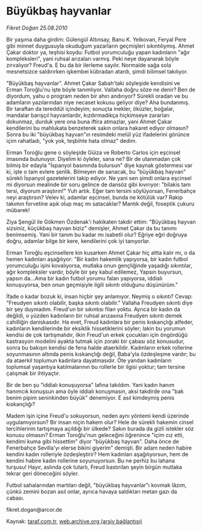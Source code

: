 # Büyükbaş hayvanlar

*Fikret Doğan 25.08.2010*

<div class="yazi"><p>Bir yaşıma daha girdim: Gülengül Altınsay, Banu K. Yelkovan, Feryal Pere gibi minnet duygusuyla okuduğum yazarların geçmişleri sıkıntılıymış. Ahmet Çakar doktor ya, teşhisi koydu: Futbol yorumculuğu yapan kadınların "ağır kompleksleri", yani ruhsal arızaları varmış. Peki neye dayanarak böyle zırvalıyor? Freud'a. E bu da bir ilerleme sayılır. Normalde sağa sola mesnetsizce saldırırken işkembei kübradan atardı, şimdi bilimsel takılıyor.</p>
<p>"Büyükbaş hayvanlar". Ahmet Çakar Sabah'taki söyleşide kendisini ve Erman Toroğlu'nu işte böyle tanımlıyor. Vallaha doğru söze ne denir? Ben de diyordum, yahu o program neden bir ahırı andırıyor? Sürekli oradan ve bu adamların yazılarından niye necaset kokusu geliyor diye? Aha bundanmış. Bir taraftan da tereddüt içindeyim; sonuçta inekler, öküzler, boğalar, mandalar barışçıl hayvanlardır, kızdırmadıkça hiçkimseye zararları dokunmaz, durduk yere ona buna iftira atmazlar, yani Ahmet Çakar kendilerini bu mahlukata benzeterek sakın onlara hakaret ediyor olmasın? Sonra bu iki "büyükbaş hayvan"ın resimdeki melül yüz ifadelerini görünce içim rahatladı, "yok yok, teşbihte hata olmaz" dedim.</p>
<p>Erman Toroğlu gene o söyleşide Güiza ve Roberto Carlos için eşcinsel imasında bulunuyor. Diyelim ki öyleler, sana ne? Bir de utanmadan çok bilmiş bir edayla "İspanyol basınında bulursun" diye kaynak göstermesi var ki, işte o tam evlere şenlik. Bilmeyen de sanacak, bu "büyükbaş hayvan" sürekli İspanyol gazetelerini takip ediyor. Ne yani sen şimdi onlara eşcinsel mi diyorsun mealinde bir soru gelince de dansöz gibi kıvırıyor: "bilakis tam tersi, diyorum araştırın!" Yuh artık. Eğer tam tersini söylüyorsan, Fenerbahçe neyi araştırsın? Velev ki, adamlar eşcinsel, bunda ne kötülük var? Rakip takımın forvetine aşık olup maç mı satacaklar? Mantık değil, foseptik çukuru mübarek!</p>
<p>Ziya Şengül ile Gökmen Özdenak'ı hakikaten takdir ettim: "Büyükbaş hayvan sizsiniz, küçükbaş hayvan biziz" demişler, Ahmet Çakar da bu tanımı benimsemiş. Yani bir tanım bu kadar mı isabetli olur? Eğriye eğri doğruya doğru, adamlar bilge bir kere, kendilerini çok iyi tanıyorlar.</p>
<p>Erman Toroğlu eşcinsellere kin kusarken Ahmet Çakar hiç altta kalır mı, o da hemen kadınları aşağılıyor: "Bir kadın hakemlik yapıyorsa, bir kadın futbol yorumculuğu işini kovalıyorsa, mutlaka onun gençliğinde yaşadığı sıkıntılar, ağır kompleksler vardır, böyle bir şey kabul edilemez, Yapsın buyursun, yapsın da...Ama bir kadın futbol yorumu falan yapıyorsa, iddialı konuşuyorsa, ben onun geçmişiyle ilgili sıkıntı olduğunu düşünürüm."</p>
<p>İfade o kadar bozuk ki, insan hiçbir şey anlamıyor. Neymiş o sıkıntı? Cevap: "Freudyen sıkıntı olabilir, başka sıkıntı olabilir." Vallaha Freudyen sıkıntı diye bir şey duymadım. Freud'un bir sıkıntısı filan yoktu. Ayrıca bir kadın da değildi, o yüzden kadınların bir ruhsal arızasına Freudyen sıkıntı demek cahilliğin daniskasıdır. Ha evet, Freud kadınlara bir penis kıskançlığı atfeder, kadınların kendilerinde bir eksiklik hissetiklerini söyler; lakin bu yorumun kendisi de çok tartışmalıdır, ilkin Freud'un erkek çocukları için öngördüğü kastrasyon modelini ayakta tutmak için zoraki bir çabası söz konusudur, sonra bu bakışın kendisi de fena halde ataerkildir. Kadınların erkek rollerine soyunmasının altında penis kıskançlığı değil, Baba'yla özdeşleşme vardır; bu da ataerkil toplumun kadınlara dayatmasıdır. Öte yandan kadınların toplumsal yaşantıya katılmalarının bu rollerle bir ilgisi yoktur; tam tersine çalışmak bir ihtiyaçtır.</p>
<p>Bir de ben şu "iddialı konuşuyorsa" lafına takıldım. Yani kadın hanım hanımcık konuşsun ama öyle iddialı konuşmasın, aksi takdirde ona "bak benim pipim seninkinden büyük" denemiyor. E asıl kimdeymiş penis kıskançlığı?</p>
<p>Madem işin içine Freud'u sokuyorsun, neden aynı yöntemi kendi üzerinde uygulamıyorsun? Bir insan niçin hakem olur? Hele de sürekli hakemin cinsel tercihlerinin tartışmaya açıldığı bir ülkede? Sakın burada da gizli istekler söz konusu olmasın? Erman Toroğlu'nun geleceğini öğrenince "içim cız etti, kendimi kuma gibi hissettim" diyor "büyükbaş hayvan". Daha önce de Fenerbahçe Sevilla'yı elerse bikini giyerim" demişti. Bir adam neden habire kendini kadın rolleriyle özdeşleştirir? Hem kadınları aşağılıyorsun, hem de kendini habire kadın rollerine soyunuyorsun. Bu ne perhiz bu lahana turşusu! Hayır, aslında çok tutarlı, Freud bastırılan şeyin birgün mutlaka tekrar geri döneceğini söyler.</p>
<p>Futbol sahalarından martıları değil, "büyükbaş hayvanlar"ı kovmak lâzım, çünkü zemini bozan asıl onlar, ayrıca havaya saldıkları metan gazı da cabası.</p>
<p>fikret.dogan@arcor.de</p></div>

Kaynak: [taraf.com.tr](http://www.taraf.com.tr:80/fikret-dogan/makale-buyukbas-hayvanlar.htm), [web.archive.org (arşiv bağlantısı)](http://web.archive.org/web/20100827000219/http://www.taraf.com.tr:80/fikret-dogan/makale-buyukbas-hayvanlar.htm)
